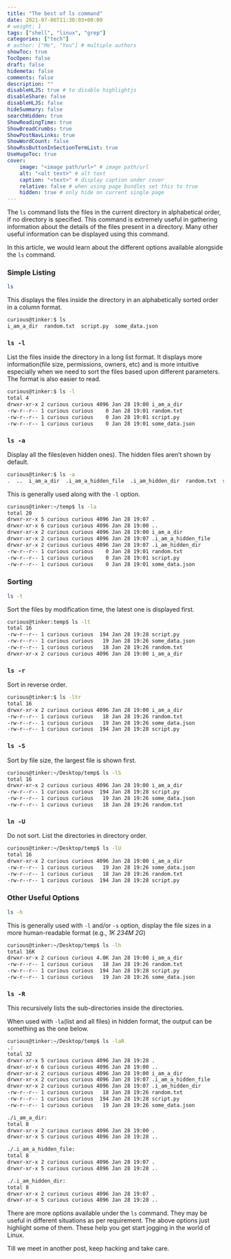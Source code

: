 ```yaml
---
title: "The best of ls command"
date: 2021-07-06T11:30:03+00:00
# weight: 1
tags: ["shell", "linux", "grep"]
categories: ["tech"]
# author: ["Me", "You"] # multiple authors
showToc: true
TocOpen: false
draft: false
hidemeta: false
comments: false
description: ""
disableHLJS: true # to disable highlightjs
disableShare: false
disableHLJS: false
hideSummary: false
searchHidden: true
ShowReadingTime: true
ShowBreadCrumbs: true
ShowPostNavLinks: true
ShowWordCount: false
ShowRssButtonInSectionTermList: true
UseHugoToc: true
cover:
    image: "<image path/url>" # image path/url
    alt: "<alt text>" # alt text
    caption: "<text>" # display caption under cover
    relative: false # when using page bundles set this to true
    hidden: true # only hide on current single page
---
```

The `ls` command lists the files in the current directory in alphabetical order, if no directory is specified. This command is extremely useful in gathering information about the details of the files present in a directory. Many other useful information can be displayed using this command.

In this article, we would learn about the different options available alongside the `ls` command.

### Simple Listing
```sh
ls
```
This displays the files inside the directory in an alphabetically sorted order in a column format.

```sh
curious@tinker:$ ls
i_am_a_dir  random.txt  script.py  some_data.json
```
### `ls -l`
List the files inside the directory in a long list format. It displays more information(file size, permissions, owners, etc) and is more intuitive especially when we need to sort the files based upon different parameters. The format is also easier to read.

```sh
curious@tinker:$ ls -l
total 4
drwxr-xr-x 2 curious curious 4096 Jan 28 19:00 i_am_a_dir
-rw-r--r-- 1 curious curious    0 Jan 28 19:01 random.txt
-rw-r--r-- 1 curious curious    0 Jan 28 19:01 script.py
-rw-r--r-- 1 curious curious    0 Jan 28 19:01 some_data.json
```

### `ls -a`
Display all the files(even hidden ones). The hidden files aren’t shown by default.

```sh
curious@tinker:$ ls -a
.  ..  i_am_a_dir  .i_am_a_hidden_file  .i_am_hidden_dir  random.txt  script.py  some_data.json
```

This is generally used along with the `-l` option.

```sh
curious@tinker:~/temp$ ls -la
total 20
drwxr-xr-x 5 curious curious 4096 Jan 28 19:07 .
drwxr-xr-x 6 curious curious 4096 Jan 28 19:00 ..
drwxr-xr-x 2 curious curious 4096 Jan 28 19:00 i_am_a_dir
drwxr-xr-x 2 curious curious 4096 Jan 28 19:07 .i_am_a_hidden_file
drwxr-xr-x 2 curious curious 4096 Jan 28 19:07 .i_am_hidden_dir
-rw-r--r-- 1 curious curious    0 Jan 28 19:01 random.txt
-rw-r--r-- 1 curious curious    0 Jan 28 19:01 script.py
-rw-r--r-- 1 curious curious    0 Jan 28 19:01 some_data.json
```
### Sorting
```sh
ls -t
```
Sort the files by modification time, the latest one is displayed first.
```sh
curious@tinker:temp$ ls -lt
total 16
-rw-r--r-- 1 curious curious  194 Jan 28 19:28 script.py
-rw-r--r-- 1 curious curious   19 Jan 28 19:26 some_data.json
-rw-r--r-- 1 curious curious   18 Jan 28 19:26 random.txt
drwxr-xr-x 2 curious curious 4096 Jan 28 19:00 i_am_a_dir
```

### `ls -r`
Sort in reverse order.

```sh
curious@tinker:$ ls -ltr
total 16
drwxr-xr-x 2 curious curious 4096 Jan 28 19:00 i_am_a_dir
-rw-r--r-- 1 curious curious   18 Jan 28 19:26 random.txt
-rw-r--r-- 1 curious curious   19 Jan 28 19:26 some_data.json
-rw-r--r-- 1 curious curious  194 Jan 28 19:28 script.py
```

### `ls -S`
Sort by file size, the largest file is shown first.

```sh
curious@tinker:~/Desktop/temp$ ls -lS
total 16
drwxr-xr-x 2 curious curious 4096 Jan 28 19:00 i_am_a_dir
-rw-r--r-- 1 curious curious  194 Jan 28 19:28 script.py
-rw-r--r-- 1 curious curious   19 Jan 28 19:26 some_data.json
-rw-r--r-- 1 curious curious   18 Jan 28 19:26 random.txt
```

### `ln -U`
Do not sort. List the directories in directory order.

```sh
curious@tinker:~/Desktop/temp$ ls -lU
total 16
drwxr-xr-x 2 curious curious 4096 Jan 28 19:00 i_am_a_dir
-rw-r--r-- 1 curious curious   19 Jan 28 19:26 some_data.json
-rw-r--r-- 1 curious curious   18 Jan 28 19:26 random.txt
-rw-r--r-- 1 curious curious  194 Jan 28 19:28 script.py
```

### Other Useful Options
```sh
ls -h
```
This is generally used with `-l` and/or `-s` option, display the file sizes in a more human-readable format (e.g., _1K 234M 2G_)

```sh
curious@tinker:~/Desktop/temp$ ls -lh
total 16K
drwxr-xr-x 2 curious curious 4.0K Jan 28 19:00 i_am_a_dir
-rw-r--r-- 1 curious curious   18 Jan 28 19:26 random.txt
-rw-r--r-- 1 curious curious  194 Jan 28 19:28 script.py
-rw-r--r-- 1 curious curious   19 Jan 28 19:26 some_data.json
```

### `ls -R`
This recursively lists the sub-directories inside the directories.

When used with `-la`(list and all files) in hidden format, the output can be something as the one below.

```sh
curious@tinker:~/Desktop/temp$ ls -laR
.:
total 32
drwxr-xr-x 5 curious curious 4096 Jan 28 19:28 .
drwxr-xr-x 6 curious curious 4096 Jan 28 19:00 ..
drwxr-xr-x 2 curious curious 4096 Jan 28 19:00 i_am_a_dir
drwxr-xr-x 2 curious curious 4096 Jan 28 19:07 .i_am_a_hidden_file
drwxr-xr-x 2 curious curious 4096 Jan 28 19:07 .i_am_hidden_dir
-rw-r--r-- 1 curious curious   18 Jan 28 19:26 random.txt
-rw-r--r-- 1 curious curious  194 Jan 28 19:28 script.py
-rw-r--r-- 1 curious curious   19 Jan 28 19:26 some_data.json

./i_am_a_dir:
total 8
drwxr-xr-x 2 curious curious 4096 Jan 28 19:00 .
drwxr-xr-x 5 curious curious 4096 Jan 28 19:28 ..

./.i_am_a_hidden_file:
total 8
drwxr-xr-x 2 curious curious 4096 Jan 28 19:07 .
drwxr-xr-x 5 curious curious 4096 Jan 28 19:28 ..

./.i_am_hidden_dir:
total 8
drwxr-xr-x 2 curious curious 4096 Jan 28 19:07 .
drwxr-xr-x 5 curious curious 4096 Jan 28 19:28 ..
```

There are more options available under the `ls` command. They may be useful in different situations as per requirement. The above options just highlight some of them. These help you get start jogging in the world of Linux.

Till we meet in another post, keep hacking and take care.